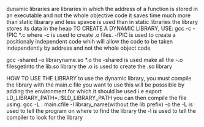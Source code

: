 dunamic libraries are libraries in which the address of a function is stored in an executable and not the whole objective code
it saves time much more than static libarary and less spavce is used than in static libraries
the library stores its data in the heap
TO CREATE A DYNAMIC LIBRARY, USE:
gcc -c -fPIC *.c
where -c is used to create .o files.
-fPIC is used to create a positionaly independent code whih will allow the code to be taken independently by address and not the whole object code

gcc -shared -o libraryname.so *.o
the -shared is used make all the -.o filesgetinto the lib.so library
the .o is used to create the .so library

HOW TO USE THE LIBRARY
to use the dynamic library, you must compile the library with the main.c file you want to use
this will be posssible by adding the  environment for which it should be used i.e
	export LD_LIBRARY_PATH=.:$LD_LIBRARY_PATH
you can then compile the file using:
	gcc -L . main.cfile -l library_name(without the lib prefix) -o
the -L is used to tell the program on where to find the library
the -l is used to tell the compiler to look for the library
